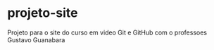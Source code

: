 # projeto-site
 Projeto para o site do curso em video Git e GitHub com o professoes Gustavo Guanabara
